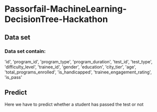 # Passorfail-MachineLearning-DecisionTree-Hackathon

## Data set
### Data set contain:

'id', 'program_id', 'program_type', 'program_duration', 'test_id',
'test_type', 'difficulty_level', 'trainee_id', 'gender', 'education',
'city_tier', 'age', 'total_programs_enrolled', 'is_handicapped',
'trainee_engagement_rating', 'is_pass'

## Predict
Here we have to predict whether a student has passed the test or not
